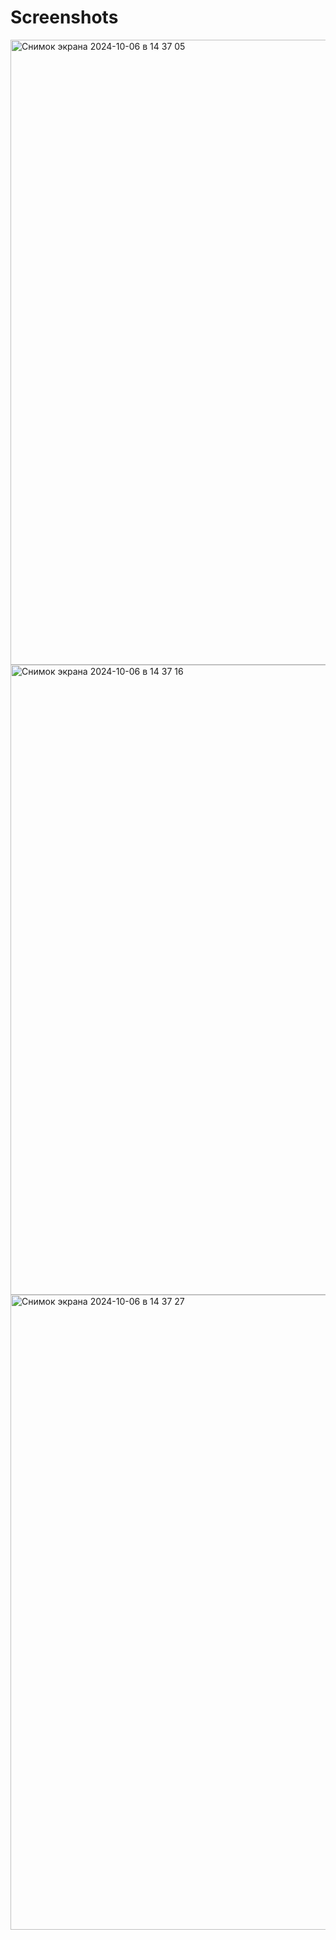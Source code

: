 # Screenshots

<img width="1000" alt="Снимок экрана 2024-10-06 в 14 37 05" src="https://github.com/user-attachments/assets/eba694cc-88ed-4154-b6e1-d1df833b8c30">

<img width="1008" alt="Снимок экрана 2024-10-06 в 14 37 16" src="https://github.com/user-attachments/assets/b63a9d2d-ad53-462d-8e4b-68a82e914805">

<img width="1016" alt="Снимок экрана 2024-10-06 в 14 37 27" src="https://github.com/user-attachments/assets/8dd85985-767e-4b5d-a036-5aaf2aec2367">
